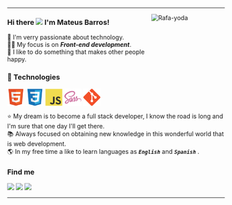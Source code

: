 ***
<div>
  <img align="right" width="170" height="170" alt="Rafa-yoda" src="https://i.pinimg.com/originals/e6/2a/fd/e62afd154b9ec394b7d282c7ef8e688c.gif">
</div> 

### Hi there <img src="https://raw.githubusercontent.com/kaueMarques/kaueMarques/master/hi.gif" width="30px"> I'm **Mateus Barros!** 
  
💜 I'm verry passionate about technology. <br>
👨‍💻 My focus is on *__Front-end development__*. <br>
🤩 I like to do something that makes other people happy. </br>

### :rocket: Technologies 

<div style="display: inline-block">
  <img src="https://raw.githubusercontent.com/devicons/devicon/master/icons/html5/html5-original.svg" height="40" width="40" align="center"/>
  <img src="https://raw.githubusercontent.com/devicons/devicon/master/icons/css3/css3-original.svg" height="40" width="40" align="center"/>
  <img src="https://raw.githubusercontent.com/devicons/devicon/master/icons/javascript/javascript-original.svg" height="40" width="40" align="center"/>
  <img src="https://raw.githubusercontent.com/devicons/devicon/master/icons/sass/sass-original.svg" height="40" width="40" align="center"/>
  <img src="https://raw.githubusercontent.com/devicons/devicon/master/icons/git/git-original.svg" height="40" width="40" align="center"/>
</div>

<br>

⭐ My dream is to become a full stack developer, I know the road is long and I'm sure that one day I'll get there. <br>
📚 Always focused on obtaining new knowledge in this wonderful world that is web development. <br>
🌎 In my free time a like to learn languages as **_`English`_** and **_`Spanish`_** . <br>

### Find me
<div> 
  <a href="https://www.linkedin.com/in/mateus-barros-a7a78b159/" target="_blank"><img src="https://img.shields.io/badge/-LinkedIn-%230077B5?style=for-the-badge&logo=linkedin&logoColor=white" target="_blank"></a>
  <a href="https://www.instagram.com/matteus__barros/" target="_blank"><img src="https://img.shields.io/badge/-Instagram-b5179e?style=for-the-badge&logo=instagram&logoColor=white" target="_blank"></a>
  <a href = "mailto:matteusmaciel40@gmail.com"><img src="https://img.shields.io/badge/-Gmail-%23333?style=for-the-badge&logo=gmail&logoColor=white" target="_blank"></a>
</div>

***
